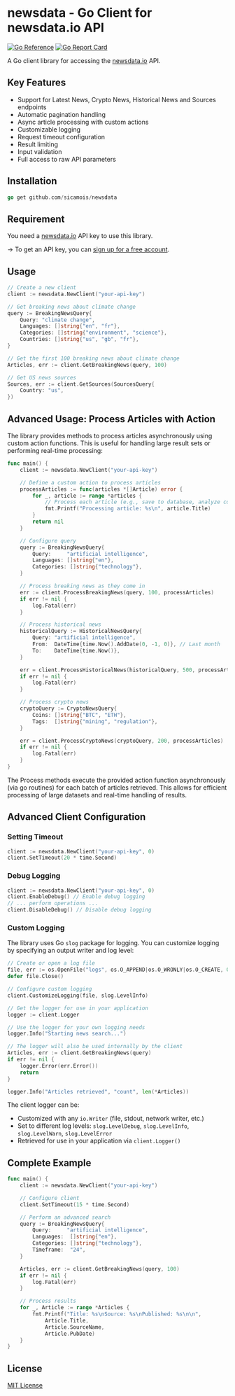 # newsdata - Go Client for newsdata.io API

[![Go Reference](https://pkg.go.dev/badge/github.com/sicamois/newsdata.svg)](https://pkg.go.dev/github.com/sicamois/newsdata)
[![Go Report Card](https://goreportcard.com/badge/github.com/sicamois/newsdata)](https://goreportcard.com/report/github.com/sicamois/newsdata)

A Go client library for accessing the [newsdata.io](https://newsdata.io) API.

## Key Features

- Support for Latest News, Crypto News, Historical News and Sources endpoints
- Automatic pagination handling
- Async article processing with custom actions
- Customizable logging
- Request timeout configuration
- Result limiting
- Input validation
- Full access to raw API parameters

## Installation

```go
go get github.com/sicamois/newsdata
```

## Requirement

You need a [newsdata.io](https://newsdata.io) API key to use this library.

→ To get an API key, you can [sign up for a free account](https://newsdata.io/register).

## Usage

```go
// Create a new client
client := newsdata.NewClient("your-api-key")

// Get breaking news about climate change
query := BreakingNewsQuery{
    Query: "climate change",
    Languages: []string{"en", "fr"},
    Categories: []string{"environment", "science"},
    Countries: []string{"us", "gb", "fr"},
}

// Get the first 100 breaking news about climate change
Articles, err := client.GetBreakingNews(query, 100)

// Get US news sources
Sources, err := client.GetSources(SourcesQuery{
    Country: "us",
})
```

## Advanced Usage: Process Articles with Action

The library provides methods to process articles asynchronously using custom action functions. This is useful for handling large result sets or performing real-time processing:

```go
func main() {
    client := newsdata.NewClient("your-api-key")

    // Define a custom action to process articles
    processArticles := func(articles *[]Article) error {
        for _, article := range *articles {
            // Process each article (e.g., save to database, analyze content)
            fmt.Printf("Processing article: %s\n", article.Title)
        }
        return nil
    }

    // Configure query
    query := BreakingNewsQuery{
        Query:     "artificial intelligence",
        Languages: []string{"en"},
        Categories: []string{"technology"},
    }

    // Process breaking news as they come in
    err := client.ProcessBreakingNews(query, 100, processArticles)
    if err != nil {
        log.Fatal(err)
    }

    // Process historical news
    historicalQuery := HistoricalNewsQuery{
        Query: "artificial intelligence",
        From:  DateTime{time.Now().AddDate(0, -1, 0)}, // Last month
        To:    DateTime{time.Now()},
    }

    err = client.ProcessHistoricalNews(historicalQuery, 500, processArticles)
    if err != nil {
        log.Fatal(err)
    }

    // Process crypto news
    cryptoQuery := CryptoNewsQuery{
        Coins: []string{"BTC", "ETH"},
        Tags:  []string{"mining", "regulation"},
    }

    err = client.ProcessCryptoNews(cryptoQuery, 200, processArticles)
    if err != nil {
        log.Fatal(err)
    }
}
```

The Process methods execute the provided action function asynchronously (via go routines) for each batch of articles retrieved. This allows for efficient processing of large datasets and real-time handling of results.

## Advanced Client Configuration

### Setting Timeout

```go
client := newsdata.NewClient("your-api-key", 0)
client.SetTimeout(20 * time.Second)
```

### Debug Logging

```go
client := newsdata.NewClient("your-api-key", 0)
client.EnableDebug() // Enable debug logging
// ... perform operations ...
client.DisableDebug() // Disable debug logging
```

### Custom Logging

The library uses Go `slog` package for logging. You can customize logging by specifying an output writer and log level:

```go
// Create or open a log file
file, err := os.OpenFile("logs", os.O_APPEND|os.O_WRONLY|os.O_CREATE, 0644)
defer file.Close()

// Configure custom logging
client.CustomizeLogging(file, slog.LevelInfo)

// Get the logger for use in your application
logger := client.Logger

// Use the logger for your own logging needs
logger.Info("Starting news search...")

// The logger will also be used internally by the client
Articles, err := client.GetBreakingNews(query)
if err != nil {
    logger.Error(err.Error())
    return
}

logger.Info("Articles retrieved", "count", len(*Articles))
```

The client logger can be:

- Customized with any `io.Writer` (file, stdout, network writer, etc.)
- Set to different log levels: `slog.LevelDebug`, `slog.LevelInfo`, `slog.LevelWarn`, `slog.LevelError`
- Retrieved for use in your application via `client.Logger()`

## Complete Example

```go
func main() {
    client := newsdata.NewClient("your-api-key")

    // Configure client
    client.SetTimeout(15 * time.Second)

    // Perform an advanced search
    query := BreakingNewsQuery{
        Query:     "artificial intelligence",
        Languages:  []string{"en"},
        Categories: []string{"technology"},
        Timeframe:  "24",
    }

    Articles, err := client.GetBreakingNews(query, 100)
    if err != nil {
        log.Fatal(err)
    }

    // Process results
    for _, Article := range *Articles {
        fmt.Printf("Title: %s\nSource: %s\nPublished: %s\n\n",
            Article.Title,
            Article.SourceName,
            Article.PubDate)
    }
}
```

## License

[MIT License](LICENSE)
